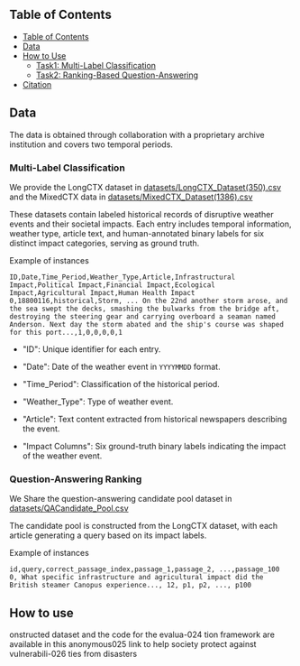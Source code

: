 ## Table of Contents <a name="table_of_contents"></a>

- [Table of Contents](#table_of_contents)
- [Data](#data)
- [How to Use](#usage)
  - [Task1: Multi-Label Classification](#task_1)
  - [Task2: Ranking-Based Question-Answering](#autatic_metrics)
- [Citation](#citation)

## Data <a name="data"></a>
The data is obtained through collaboration with a proprietary archive institution and covers two temporal periods.
### Multi-Label Classification
We provide the LongCTX dataset in [datasets/LongCTX_Dataset(350).csv](./datasets/LongCTX_Dataset(350).csv) and the MixedCTX data in [datasets/MixedCTX_Dataset(1386).csv](./datasets/MixedCTX_Dataset(1386).csv)

These datasets contain labeled historical records of disruptive weather events and their societal impacts. Each entry includes temporal information, weather type, article text, and human-annotated binary labels for six distinct impact categories, serving as ground truth.

Example of instances
```csv
ID,Date,Time_Period,Weather_Type,Article,Infrastructural Impact,Political Impact,Financial Impact,Ecological Impact,Agricultural Impact,Human Health Impact
0,18800116,historical,Storm, ... On the 22nd another storm arose, and the sea swept the decks, smashing the bulwarks from the bridge aft, destroying the steering gear and carrying overboard a seaman named Anderson. Next day the storm abated and the ship's course was shaped for this port...,1,0,0,0,0,1
```  
- "ID": Unique identifier for each entry.

- "Date": Date of the weather event in `YYYYMMDD` format. 
  
- "Time_Period": Classification of the historical period.

- "Weather_Type": Type of weather event.

- "Article": Text content extracted from historical newspapers describing the event.

- "Impact Columns": Six ground-truth binary labels indicating the impact of the weather event.


### Question-Answering Ranking
We Share the question-answering candidate pool dataset in [datasets/QACandidate_Pool.csv](./datasets/QACandidate_Pool.csv)

The candidate pool is constructed from the LongCTX dataset, with each article generating a query based on its impact labels.

Example of instances
```csv
id,query,correct_passage_index,passage_1,passage_2, ...,passage_100
0, What specific infrastructure and agricultural impact did the British steamer Canopus experience..., 12, p1, p2, ..., p100
```

## How to use <a name="usage"></a>

onstructed dataset and the code for the evalua-024
tion framework are available in this anonymous025
link to help society protect against vulnerabili-026
ties from disasters



